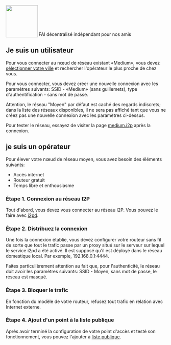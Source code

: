 <img align="left" src="https://i.imgur.com/jwwzAxj.png" width="100px">
<br/><br/><br/><br/>

FAI décentralisé indépendant pour nos amis

## Je suis un utilisateur
Pour vous connecter au nœud de réseau existant «Medium», vous devez [sélectionner votre ville](https://github.com/medium-isp/medium/tree/master/index/ru) et rechercher l'opérateur le plus proche de chez vous.

Pour vous connecter, vous devez créer une nouvelle connexion avec les paramètres suivants: SSID - «Medium» (sans guillemets), type d'authentification - sans mot de passe.

Attention, le réseau "Moyen" par défaut est caché des regards indiscrets; dans la liste des réseaux disponibles, il ne sera pas affiché tant que vous ne créez pas une nouvelle connexion avec les paramètres ci-dessus.

Pour tester le réseau, essayez de visiter la page [medium.i2p](http://medium.i2p/?i2paddresshelper=dLJzgrK601vSbtNZGQ~R8V0ruRsdeG35gaIdH0RkXzoFioASVww8YociZfrgLsnHmKmMfA46fFv6goHkWYLMcWCDqoNc1X1bUzJwNxGHDcJJ1svKCuMGJDm5Ve~UMkdqEWofeT4tc4F14dJE48ff10jM4Y3Zc1tJCBuXKwtwa~mAdSacDlowXABP3kQ76kpMqQZ6dAithyAi53u-USvTmpK0Lc4uvZsWQL32m~qGMEiNrrlAhHZY2ttPbPUq8ig1bhEoBkN9CEYDdEgH3mw9CNmIhUrQThD9Hp~Wlsvd1x0815U-DDPqQvbwj2KgVRRt4z0uvZ-Ol0gpJwSgXfovVmuGj-PjbzFlfe-oGB-hQWEM~rTvIGdoS09nyWZtzzEQMnOwxv72fEM7HVQbMzSQ3B2UMHDWcXaY~lmQNnXcvNPMZiWA9Qt0ogUdWzDMyz1OvK5hsUPOLEYJMQ7GS272Mx3E6fqGct2EJ20IDIY8MfMVvCzYOK58lvTqeEsAz-fRBQAEAAcAAA==) après la connexion.

## je suis un opérateur
Pour élever votre nœud de réseau moyen, vous avez besoin des éléments suivants:
* Accès internet
* Routeur gratuit
* Temps libre et enthousiasme

### Étape 1. Connexion au réseau I2P
Tout d'abord, vous devez vous connecter au réseau I2P. Vous pouvez le faire avec [i2pd](https://github.com/PurpleI2P/i2pd/wiki/Using-i2pd).

### Étape 2. Distribuez la connexion
Une fois la connexion établie, vous devez configurer votre routeur sans fil de sorte que tout le trafic passe par un proxy situé sur le serveur sur lequel le service i2pd a été activé. Il est supposé qu'il est déployé dans le réseau domestique local. Par exemple, 192.168.0.1:4444.

Faites particulièrement attention au fait que, pour l'authenticité, le réseau doit avoir les paramètres suivants: SSID - Moyen, sans mot de passe, le réseau est masqué.

### Étape 3. Bloquer le trafic
En fonction du modèle de votre routeur, refusez tout trafic en relation avec Internet externe.

### Étape 4. Ajout d'un point à la liste publique
Après avoir terminé la configuration de votre point d'accès et testé son fonctionnement, vous pouvez l'ajouter à [liste publique](https://github.com/medium-isp/medium/blob/master/CONTRIBUTING.md).
